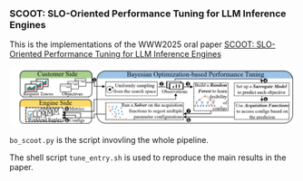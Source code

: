 ### SCOOT: SLO-Oriented Performance Tuning for LLM Inference Engines

This is the implementations of the WWW2025 oral paper [SCOOT: SLO-Oriented Performance Tuning for LLM Inference Engines](https://arxiv.org/abs/2408.04323) 

![](SCOOT.jpg)

`bo_scoot.py` is the script invovling the whole pipeline.

The shell script `tune_entry.sh` is used to reproduce the main results in the paper.